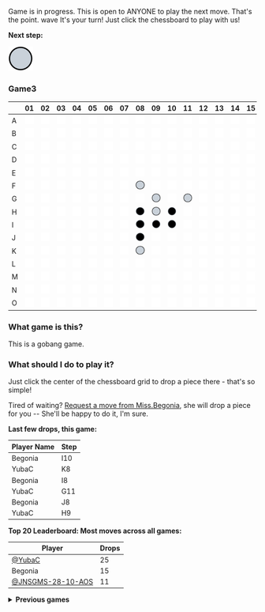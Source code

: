 Game is in progress. This is open to ANYONE to play the next move. That's the point. wave It's your turn! Just click the chessboard to play with us!

**Next step:**
<!-- Next-piece -->
![White](images/white.svg)

<!-- Number-of-games -->
### Game3

<!-- The-game-board-starts-here -->
|   | 01 | 02 | 03 | 04 | 05 | 06 | 07 | 08 | 09 | 10 | 11 | 12 | 13 | 14 | 15 |
| - | - | - | - | - | - | - | - | - | - | - | - | - | - | - | - |
| A | [![](images/empty.svg)](https://github.com/YubaC/Gobang/issues/new?title=drop,0,0&body=Just+push+%27Submit+new+issue%27+without+editing+the+title.+The+README+will+be+updated+after+approximately+30+seconds.) | [![](images/empty.svg)](https://github.com/YubaC/Gobang/issues/new?title=drop,0,1&body=Just+push+%27Submit+new+issue%27+without+editing+the+title.+The+README+will+be+updated+after+approximately+30+seconds.) | [![](images/empty.svg)](https://github.com/YubaC/Gobang/issues/new?title=drop,0,2&body=Just+push+%27Submit+new+issue%27+without+editing+the+title.+The+README+will+be+updated+after+approximately+30+seconds.) | [![](images/empty.svg)](https://github.com/YubaC/Gobang/issues/new?title=drop,0,3&body=Just+push+%27Submit+new+issue%27+without+editing+the+title.+The+README+will+be+updated+after+approximately+30+seconds.) | [![](images/empty.svg)](https://github.com/YubaC/Gobang/issues/new?title=drop,0,4&body=Just+push+%27Submit+new+issue%27+without+editing+the+title.+The+README+will+be+updated+after+approximately+30+seconds.) | [![](images/empty.svg)](https://github.com/YubaC/Gobang/issues/new?title=drop,0,5&body=Just+push+%27Submit+new+issue%27+without+editing+the+title.+The+README+will+be+updated+after+approximately+30+seconds.) | [![](images/empty.svg)](https://github.com/YubaC/Gobang/issues/new?title=drop,0,6&body=Just+push+%27Submit+new+issue%27+without+editing+the+title.+The+README+will+be+updated+after+approximately+30+seconds.) | [![](images/empty.svg)](https://github.com/YubaC/Gobang/issues/new?title=drop,0,7&body=Just+push+%27Submit+new+issue%27+without+editing+the+title.+The+README+will+be+updated+after+approximately+30+seconds.) | [![](images/empty.svg)](https://github.com/YubaC/Gobang/issues/new?title=drop,0,8&body=Just+push+%27Submit+new+issue%27+without+editing+the+title.+The+README+will+be+updated+after+approximately+30+seconds.) | [![](images/empty.svg)](https://github.com/YubaC/Gobang/issues/new?title=drop,0,9&body=Just+push+%27Submit+new+issue%27+without+editing+the+title.+The+README+will+be+updated+after+approximately+30+seconds.) | [![](images/empty.svg)](https://github.com/YubaC/Gobang/issues/new?title=drop,0,10&body=Just+push+%27Submit+new+issue%27+without+editing+the+title.+The+README+will+be+updated+after+approximately+30+seconds.) | [![](images/empty.svg)](https://github.com/YubaC/Gobang/issues/new?title=drop,0,11&body=Just+push+%27Submit+new+issue%27+without+editing+the+title.+The+README+will+be+updated+after+approximately+30+seconds.) | [![](images/empty.svg)](https://github.com/YubaC/Gobang/issues/new?title=drop,0,12&body=Just+push+%27Submit+new+issue%27+without+editing+the+title.+The+README+will+be+updated+after+approximately+30+seconds.) | [![](images/empty.svg)](https://github.com/YubaC/Gobang/issues/new?title=drop,0,13&body=Just+push+%27Submit+new+issue%27+without+editing+the+title.+The+README+will+be+updated+after+approximately+30+seconds.) | [![](images/empty.svg)](https://github.com/YubaC/Gobang/issues/new?title=drop,0,14&body=Just+push+%27Submit+new+issue%27+without+editing+the+title.+The+README+will+be+updated+after+approximately+30+seconds.) |
| B | [![](images/empty.svg)](https://github.com/YubaC/Gobang/issues/new?title=drop,1,0&body=Just+push+%27Submit+new+issue%27+without+editing+the+title.+The+README+will+be+updated+after+approximately+30+seconds.) | [![](images/empty.svg)](https://github.com/YubaC/Gobang/issues/new?title=drop,1,1&body=Just+push+%27Submit+new+issue%27+without+editing+the+title.+The+README+will+be+updated+after+approximately+30+seconds.) | [![](images/empty.svg)](https://github.com/YubaC/Gobang/issues/new?title=drop,1,2&body=Just+push+%27Submit+new+issue%27+without+editing+the+title.+The+README+will+be+updated+after+approximately+30+seconds.) | [![](images/empty.svg)](https://github.com/YubaC/Gobang/issues/new?title=drop,1,3&body=Just+push+%27Submit+new+issue%27+without+editing+the+title.+The+README+will+be+updated+after+approximately+30+seconds.) | [![](images/empty.svg)](https://github.com/YubaC/Gobang/issues/new?title=drop,1,4&body=Just+push+%27Submit+new+issue%27+without+editing+the+title.+The+README+will+be+updated+after+approximately+30+seconds.) | [![](images/empty.svg)](https://github.com/YubaC/Gobang/issues/new?title=drop,1,5&body=Just+push+%27Submit+new+issue%27+without+editing+the+title.+The+README+will+be+updated+after+approximately+30+seconds.) | [![](images/empty.svg)](https://github.com/YubaC/Gobang/issues/new?title=drop,1,6&body=Just+push+%27Submit+new+issue%27+without+editing+the+title.+The+README+will+be+updated+after+approximately+30+seconds.) | [![](images/empty.svg)](https://github.com/YubaC/Gobang/issues/new?title=drop,1,7&body=Just+push+%27Submit+new+issue%27+without+editing+the+title.+The+README+will+be+updated+after+approximately+30+seconds.) | [![](images/empty.svg)](https://github.com/YubaC/Gobang/issues/new?title=drop,1,8&body=Just+push+%27Submit+new+issue%27+without+editing+the+title.+The+README+will+be+updated+after+approximately+30+seconds.) | [![](images/empty.svg)](https://github.com/YubaC/Gobang/issues/new?title=drop,1,9&body=Just+push+%27Submit+new+issue%27+without+editing+the+title.+The+README+will+be+updated+after+approximately+30+seconds.) | [![](images/empty.svg)](https://github.com/YubaC/Gobang/issues/new?title=drop,1,10&body=Just+push+%27Submit+new+issue%27+without+editing+the+title.+The+README+will+be+updated+after+approximately+30+seconds.) | [![](images/empty.svg)](https://github.com/YubaC/Gobang/issues/new?title=drop,1,11&body=Just+push+%27Submit+new+issue%27+without+editing+the+title.+The+README+will+be+updated+after+approximately+30+seconds.) | [![](images/empty.svg)](https://github.com/YubaC/Gobang/issues/new?title=drop,1,12&body=Just+push+%27Submit+new+issue%27+without+editing+the+title.+The+README+will+be+updated+after+approximately+30+seconds.) | [![](images/empty.svg)](https://github.com/YubaC/Gobang/issues/new?title=drop,1,13&body=Just+push+%27Submit+new+issue%27+without+editing+the+title.+The+README+will+be+updated+after+approximately+30+seconds.) | [![](images/empty.svg)](https://github.com/YubaC/Gobang/issues/new?title=drop,1,14&body=Just+push+%27Submit+new+issue%27+without+editing+the+title.+The+README+will+be+updated+after+approximately+30+seconds.) |
| C | [![](images/empty.svg)](https://github.com/YubaC/Gobang/issues/new?title=drop,2,0&body=Just+push+%27Submit+new+issue%27+without+editing+the+title.+The+README+will+be+updated+after+approximately+30+seconds.) | [![](images/empty.svg)](https://github.com/YubaC/Gobang/issues/new?title=drop,2,1&body=Just+push+%27Submit+new+issue%27+without+editing+the+title.+The+README+will+be+updated+after+approximately+30+seconds.) | [![](images/empty.svg)](https://github.com/YubaC/Gobang/issues/new?title=drop,2,2&body=Just+push+%27Submit+new+issue%27+without+editing+the+title.+The+README+will+be+updated+after+approximately+30+seconds.) | [![](images/empty.svg)](https://github.com/YubaC/Gobang/issues/new?title=drop,2,3&body=Just+push+%27Submit+new+issue%27+without+editing+the+title.+The+README+will+be+updated+after+approximately+30+seconds.) | [![](images/empty.svg)](https://github.com/YubaC/Gobang/issues/new?title=drop,2,4&body=Just+push+%27Submit+new+issue%27+without+editing+the+title.+The+README+will+be+updated+after+approximately+30+seconds.) | [![](images/empty.svg)](https://github.com/YubaC/Gobang/issues/new?title=drop,2,5&body=Just+push+%27Submit+new+issue%27+without+editing+the+title.+The+README+will+be+updated+after+approximately+30+seconds.) | [![](images/empty.svg)](https://github.com/YubaC/Gobang/issues/new?title=drop,2,6&body=Just+push+%27Submit+new+issue%27+without+editing+the+title.+The+README+will+be+updated+after+approximately+30+seconds.) | [![](images/empty.svg)](https://github.com/YubaC/Gobang/issues/new?title=drop,2,7&body=Just+push+%27Submit+new+issue%27+without+editing+the+title.+The+README+will+be+updated+after+approximately+30+seconds.) | [![](images/empty.svg)](https://github.com/YubaC/Gobang/issues/new?title=drop,2,8&body=Just+push+%27Submit+new+issue%27+without+editing+the+title.+The+README+will+be+updated+after+approximately+30+seconds.) | [![](images/empty.svg)](https://github.com/YubaC/Gobang/issues/new?title=drop,2,9&body=Just+push+%27Submit+new+issue%27+without+editing+the+title.+The+README+will+be+updated+after+approximately+30+seconds.) | [![](images/empty.svg)](https://github.com/YubaC/Gobang/issues/new?title=drop,2,10&body=Just+push+%27Submit+new+issue%27+without+editing+the+title.+The+README+will+be+updated+after+approximately+30+seconds.) | [![](images/empty.svg)](https://github.com/YubaC/Gobang/issues/new?title=drop,2,11&body=Just+push+%27Submit+new+issue%27+without+editing+the+title.+The+README+will+be+updated+after+approximately+30+seconds.) | [![](images/empty.svg)](https://github.com/YubaC/Gobang/issues/new?title=drop,2,12&body=Just+push+%27Submit+new+issue%27+without+editing+the+title.+The+README+will+be+updated+after+approximately+30+seconds.) | [![](images/empty.svg)](https://github.com/YubaC/Gobang/issues/new?title=drop,2,13&body=Just+push+%27Submit+new+issue%27+without+editing+the+title.+The+README+will+be+updated+after+approximately+30+seconds.) | [![](images/empty.svg)](https://github.com/YubaC/Gobang/issues/new?title=drop,2,14&body=Just+push+%27Submit+new+issue%27+without+editing+the+title.+The+README+will+be+updated+after+approximately+30+seconds.) |
| D | [![](images/empty.svg)](https://github.com/YubaC/Gobang/issues/new?title=drop,3,0&body=Just+push+%27Submit+new+issue%27+without+editing+the+title.+The+README+will+be+updated+after+approximately+30+seconds.) | [![](images/empty.svg)](https://github.com/YubaC/Gobang/issues/new?title=drop,3,1&body=Just+push+%27Submit+new+issue%27+without+editing+the+title.+The+README+will+be+updated+after+approximately+30+seconds.) | [![](images/empty.svg)](https://github.com/YubaC/Gobang/issues/new?title=drop,3,2&body=Just+push+%27Submit+new+issue%27+without+editing+the+title.+The+README+will+be+updated+after+approximately+30+seconds.) | [![](images/empty.svg)](https://github.com/YubaC/Gobang/issues/new?title=drop,3,3&body=Just+push+%27Submit+new+issue%27+without+editing+the+title.+The+README+will+be+updated+after+approximately+30+seconds.) | [![](images/empty.svg)](https://github.com/YubaC/Gobang/issues/new?title=drop,3,4&body=Just+push+%27Submit+new+issue%27+without+editing+the+title.+The+README+will+be+updated+after+approximately+30+seconds.) | [![](images/empty.svg)](https://github.com/YubaC/Gobang/issues/new?title=drop,3,5&body=Just+push+%27Submit+new+issue%27+without+editing+the+title.+The+README+will+be+updated+after+approximately+30+seconds.) | [![](images/empty.svg)](https://github.com/YubaC/Gobang/issues/new?title=drop,3,6&body=Just+push+%27Submit+new+issue%27+without+editing+the+title.+The+README+will+be+updated+after+approximately+30+seconds.) | [![](images/empty.svg)](https://github.com/YubaC/Gobang/issues/new?title=drop,3,7&body=Just+push+%27Submit+new+issue%27+without+editing+the+title.+The+README+will+be+updated+after+approximately+30+seconds.) | [![](images/empty.svg)](https://github.com/YubaC/Gobang/issues/new?title=drop,3,8&body=Just+push+%27Submit+new+issue%27+without+editing+the+title.+The+README+will+be+updated+after+approximately+30+seconds.) | [![](images/empty.svg)](https://github.com/YubaC/Gobang/issues/new?title=drop,3,9&body=Just+push+%27Submit+new+issue%27+without+editing+the+title.+The+README+will+be+updated+after+approximately+30+seconds.) | [![](images/empty.svg)](https://github.com/YubaC/Gobang/issues/new?title=drop,3,10&body=Just+push+%27Submit+new+issue%27+without+editing+the+title.+The+README+will+be+updated+after+approximately+30+seconds.) | [![](images/empty.svg)](https://github.com/YubaC/Gobang/issues/new?title=drop,3,11&body=Just+push+%27Submit+new+issue%27+without+editing+the+title.+The+README+will+be+updated+after+approximately+30+seconds.) | [![](images/empty.svg)](https://github.com/YubaC/Gobang/issues/new?title=drop,3,12&body=Just+push+%27Submit+new+issue%27+without+editing+the+title.+The+README+will+be+updated+after+approximately+30+seconds.) | [![](images/empty.svg)](https://github.com/YubaC/Gobang/issues/new?title=drop,3,13&body=Just+push+%27Submit+new+issue%27+without+editing+the+title.+The+README+will+be+updated+after+approximately+30+seconds.) | [![](images/empty.svg)](https://github.com/YubaC/Gobang/issues/new?title=drop,3,14&body=Just+push+%27Submit+new+issue%27+without+editing+the+title.+The+README+will+be+updated+after+approximately+30+seconds.) |
| E | [![](images/empty.svg)](https://github.com/YubaC/Gobang/issues/new?title=drop,4,0&body=Just+push+%27Submit+new+issue%27+without+editing+the+title.+The+README+will+be+updated+after+approximately+30+seconds.) | [![](images/empty.svg)](https://github.com/YubaC/Gobang/issues/new?title=drop,4,1&body=Just+push+%27Submit+new+issue%27+without+editing+the+title.+The+README+will+be+updated+after+approximately+30+seconds.) | [![](images/empty.svg)](https://github.com/YubaC/Gobang/issues/new?title=drop,4,2&body=Just+push+%27Submit+new+issue%27+without+editing+the+title.+The+README+will+be+updated+after+approximately+30+seconds.) | [![](images/empty.svg)](https://github.com/YubaC/Gobang/issues/new?title=drop,4,3&body=Just+push+%27Submit+new+issue%27+without+editing+the+title.+The+README+will+be+updated+after+approximately+30+seconds.) | [![](images/empty.svg)](https://github.com/YubaC/Gobang/issues/new?title=drop,4,4&body=Just+push+%27Submit+new+issue%27+without+editing+the+title.+The+README+will+be+updated+after+approximately+30+seconds.) | [![](images/empty.svg)](https://github.com/YubaC/Gobang/issues/new?title=drop,4,5&body=Just+push+%27Submit+new+issue%27+without+editing+the+title.+The+README+will+be+updated+after+approximately+30+seconds.) | [![](images/empty.svg)](https://github.com/YubaC/Gobang/issues/new?title=drop,4,6&body=Just+push+%27Submit+new+issue%27+without+editing+the+title.+The+README+will+be+updated+after+approximately+30+seconds.) | [![](images/empty.svg)](https://github.com/YubaC/Gobang/issues/new?title=drop,4,7&body=Just+push+%27Submit+new+issue%27+without+editing+the+title.+The+README+will+be+updated+after+approximately+30+seconds.) | [![](images/empty.svg)](https://github.com/YubaC/Gobang/issues/new?title=drop,4,8&body=Just+push+%27Submit+new+issue%27+without+editing+the+title.+The+README+will+be+updated+after+approximately+30+seconds.) | [![](images/empty.svg)](https://github.com/YubaC/Gobang/issues/new?title=drop,4,9&body=Just+push+%27Submit+new+issue%27+without+editing+the+title.+The+README+will+be+updated+after+approximately+30+seconds.) | [![](images/empty.svg)](https://github.com/YubaC/Gobang/issues/new?title=drop,4,10&body=Just+push+%27Submit+new+issue%27+without+editing+the+title.+The+README+will+be+updated+after+approximately+30+seconds.) | [![](images/empty.svg)](https://github.com/YubaC/Gobang/issues/new?title=drop,4,11&body=Just+push+%27Submit+new+issue%27+without+editing+the+title.+The+README+will+be+updated+after+approximately+30+seconds.) | [![](images/empty.svg)](https://github.com/YubaC/Gobang/issues/new?title=drop,4,12&body=Just+push+%27Submit+new+issue%27+without+editing+the+title.+The+README+will+be+updated+after+approximately+30+seconds.) | [![](images/empty.svg)](https://github.com/YubaC/Gobang/issues/new?title=drop,4,13&body=Just+push+%27Submit+new+issue%27+without+editing+the+title.+The+README+will+be+updated+after+approximately+30+seconds.) | [![](images/empty.svg)](https://github.com/YubaC/Gobang/issues/new?title=drop,4,14&body=Just+push+%27Submit+new+issue%27+without+editing+the+title.+The+README+will+be+updated+after+approximately+30+seconds.) |
| F | [![](images/empty.svg)](https://github.com/YubaC/Gobang/issues/new?title=drop,5,0&body=Just+push+%27Submit+new+issue%27+without+editing+the+title.+The+README+will+be+updated+after+approximately+30+seconds.) | [![](images/empty.svg)](https://github.com/YubaC/Gobang/issues/new?title=drop,5,1&body=Just+push+%27Submit+new+issue%27+without+editing+the+title.+The+README+will+be+updated+after+approximately+30+seconds.) | [![](images/empty.svg)](https://github.com/YubaC/Gobang/issues/new?title=drop,5,2&body=Just+push+%27Submit+new+issue%27+without+editing+the+title.+The+README+will+be+updated+after+approximately+30+seconds.) | [![](images/empty.svg)](https://github.com/YubaC/Gobang/issues/new?title=drop,5,3&body=Just+push+%27Submit+new+issue%27+without+editing+the+title.+The+README+will+be+updated+after+approximately+30+seconds.) | [![](images/empty.svg)](https://github.com/YubaC/Gobang/issues/new?title=drop,5,4&body=Just+push+%27Submit+new+issue%27+without+editing+the+title.+The+README+will+be+updated+after+approximately+30+seconds.) | [![](images/empty.svg)](https://github.com/YubaC/Gobang/issues/new?title=drop,5,5&body=Just+push+%27Submit+new+issue%27+without+editing+the+title.+The+README+will+be+updated+after+approximately+30+seconds.) | [![](images/empty.svg)](https://github.com/YubaC/Gobang/issues/new?title=drop,5,6&body=Just+push+%27Submit+new+issue%27+without+editing+the+title.+The+README+will+be+updated+after+approximately+30+seconds.) | ![](images/white.svg) | [![](images/empty.svg)](https://github.com/YubaC/Gobang/issues/new?title=drop,5,8&body=Just+push+%27Submit+new+issue%27+without+editing+the+title.+The+README+will+be+updated+after+approximately+30+seconds.) | [![](images/empty.svg)](https://github.com/YubaC/Gobang/issues/new?title=drop,5,9&body=Just+push+%27Submit+new+issue%27+without+editing+the+title.+The+README+will+be+updated+after+approximately+30+seconds.) | [![](images/empty.svg)](https://github.com/YubaC/Gobang/issues/new?title=drop,5,10&body=Just+push+%27Submit+new+issue%27+without+editing+the+title.+The+README+will+be+updated+after+approximately+30+seconds.) | [![](images/empty.svg)](https://github.com/YubaC/Gobang/issues/new?title=drop,5,11&body=Just+push+%27Submit+new+issue%27+without+editing+the+title.+The+README+will+be+updated+after+approximately+30+seconds.) | [![](images/empty.svg)](https://github.com/YubaC/Gobang/issues/new?title=drop,5,12&body=Just+push+%27Submit+new+issue%27+without+editing+the+title.+The+README+will+be+updated+after+approximately+30+seconds.) | [![](images/empty.svg)](https://github.com/YubaC/Gobang/issues/new?title=drop,5,13&body=Just+push+%27Submit+new+issue%27+without+editing+the+title.+The+README+will+be+updated+after+approximately+30+seconds.) | [![](images/empty.svg)](https://github.com/YubaC/Gobang/issues/new?title=drop,5,14&body=Just+push+%27Submit+new+issue%27+without+editing+the+title.+The+README+will+be+updated+after+approximately+30+seconds.) |
| G | [![](images/empty.svg)](https://github.com/YubaC/Gobang/issues/new?title=drop,6,0&body=Just+push+%27Submit+new+issue%27+without+editing+the+title.+The+README+will+be+updated+after+approximately+30+seconds.) | [![](images/empty.svg)](https://github.com/YubaC/Gobang/issues/new?title=drop,6,1&body=Just+push+%27Submit+new+issue%27+without+editing+the+title.+The+README+will+be+updated+after+approximately+30+seconds.) | [![](images/empty.svg)](https://github.com/YubaC/Gobang/issues/new?title=drop,6,2&body=Just+push+%27Submit+new+issue%27+without+editing+the+title.+The+README+will+be+updated+after+approximately+30+seconds.) | [![](images/empty.svg)](https://github.com/YubaC/Gobang/issues/new?title=drop,6,3&body=Just+push+%27Submit+new+issue%27+without+editing+the+title.+The+README+will+be+updated+after+approximately+30+seconds.) | [![](images/empty.svg)](https://github.com/YubaC/Gobang/issues/new?title=drop,6,4&body=Just+push+%27Submit+new+issue%27+without+editing+the+title.+The+README+will+be+updated+after+approximately+30+seconds.) | [![](images/empty.svg)](https://github.com/YubaC/Gobang/issues/new?title=drop,6,5&body=Just+push+%27Submit+new+issue%27+without+editing+the+title.+The+README+will+be+updated+after+approximately+30+seconds.) | [![](images/empty.svg)](https://github.com/YubaC/Gobang/issues/new?title=drop,6,6&body=Just+push+%27Submit+new+issue%27+without+editing+the+title.+The+README+will+be+updated+after+approximately+30+seconds.) | [![](images/empty.svg)](https://github.com/YubaC/Gobang/issues/new?title=drop,6,7&body=Just+push+%27Submit+new+issue%27+without+editing+the+title.+The+README+will+be+updated+after+approximately+30+seconds.) | ![](images/white.svg) | [![](images/empty.svg)](https://github.com/YubaC/Gobang/issues/new?title=drop,6,9&body=Just+push+%27Submit+new+issue%27+without+editing+the+title.+The+README+will+be+updated+after+approximately+30+seconds.) | ![](images/white.svg) | [![](images/empty.svg)](https://github.com/YubaC/Gobang/issues/new?title=drop,6,11&body=Just+push+%27Submit+new+issue%27+without+editing+the+title.+The+README+will+be+updated+after+approximately+30+seconds.) | [![](images/empty.svg)](https://github.com/YubaC/Gobang/issues/new?title=drop,6,12&body=Just+push+%27Submit+new+issue%27+without+editing+the+title.+The+README+will+be+updated+after+approximately+30+seconds.) | [![](images/empty.svg)](https://github.com/YubaC/Gobang/issues/new?title=drop,6,13&body=Just+push+%27Submit+new+issue%27+without+editing+the+title.+The+README+will+be+updated+after+approximately+30+seconds.) | [![](images/empty.svg)](https://github.com/YubaC/Gobang/issues/new?title=drop,6,14&body=Just+push+%27Submit+new+issue%27+without+editing+the+title.+The+README+will+be+updated+after+approximately+30+seconds.) |
| H | [![](images/empty.svg)](https://github.com/YubaC/Gobang/issues/new?title=drop,7,0&body=Just+push+%27Submit+new+issue%27+without+editing+the+title.+The+README+will+be+updated+after+approximately+30+seconds.) | [![](images/empty.svg)](https://github.com/YubaC/Gobang/issues/new?title=drop,7,1&body=Just+push+%27Submit+new+issue%27+without+editing+the+title.+The+README+will+be+updated+after+approximately+30+seconds.) | [![](images/empty.svg)](https://github.com/YubaC/Gobang/issues/new?title=drop,7,2&body=Just+push+%27Submit+new+issue%27+without+editing+the+title.+The+README+will+be+updated+after+approximately+30+seconds.) | [![](images/empty.svg)](https://github.com/YubaC/Gobang/issues/new?title=drop,7,3&body=Just+push+%27Submit+new+issue%27+without+editing+the+title.+The+README+will+be+updated+after+approximately+30+seconds.) | [![](images/empty.svg)](https://github.com/YubaC/Gobang/issues/new?title=drop,7,4&body=Just+push+%27Submit+new+issue%27+without+editing+the+title.+The+README+will+be+updated+after+approximately+30+seconds.) | [![](images/empty.svg)](https://github.com/YubaC/Gobang/issues/new?title=drop,7,5&body=Just+push+%27Submit+new+issue%27+without+editing+the+title.+The+README+will+be+updated+after+approximately+30+seconds.) | [![](images/empty.svg)](https://github.com/YubaC/Gobang/issues/new?title=drop,7,6&body=Just+push+%27Submit+new+issue%27+without+editing+the+title.+The+README+will+be+updated+after+approximately+30+seconds.) | ![](images/black.svg) | ![](images/white.svg) | ![](images/black.svg) | [![](images/empty.svg)](https://github.com/YubaC/Gobang/issues/new?title=drop,7,10&body=Just+push+%27Submit+new+issue%27+without+editing+the+title.+The+README+will+be+updated+after+approximately+30+seconds.) | [![](images/empty.svg)](https://github.com/YubaC/Gobang/issues/new?title=drop,7,11&body=Just+push+%27Submit+new+issue%27+without+editing+the+title.+The+README+will+be+updated+after+approximately+30+seconds.) | [![](images/empty.svg)](https://github.com/YubaC/Gobang/issues/new?title=drop,7,12&body=Just+push+%27Submit+new+issue%27+without+editing+the+title.+The+README+will+be+updated+after+approximately+30+seconds.) | [![](images/empty.svg)](https://github.com/YubaC/Gobang/issues/new?title=drop,7,13&body=Just+push+%27Submit+new+issue%27+without+editing+the+title.+The+README+will+be+updated+after+approximately+30+seconds.) | [![](images/empty.svg)](https://github.com/YubaC/Gobang/issues/new?title=drop,7,14&body=Just+push+%27Submit+new+issue%27+without+editing+the+title.+The+README+will+be+updated+after+approximately+30+seconds.) |
| I | [![](images/empty.svg)](https://github.com/YubaC/Gobang/issues/new?title=drop,8,0&body=Just+push+%27Submit+new+issue%27+without+editing+the+title.+The+README+will+be+updated+after+approximately+30+seconds.) | [![](images/empty.svg)](https://github.com/YubaC/Gobang/issues/new?title=drop,8,1&body=Just+push+%27Submit+new+issue%27+without+editing+the+title.+The+README+will+be+updated+after+approximately+30+seconds.) | [![](images/empty.svg)](https://github.com/YubaC/Gobang/issues/new?title=drop,8,2&body=Just+push+%27Submit+new+issue%27+without+editing+the+title.+The+README+will+be+updated+after+approximately+30+seconds.) | [![](images/empty.svg)](https://github.com/YubaC/Gobang/issues/new?title=drop,8,3&body=Just+push+%27Submit+new+issue%27+without+editing+the+title.+The+README+will+be+updated+after+approximately+30+seconds.) | [![](images/empty.svg)](https://github.com/YubaC/Gobang/issues/new?title=drop,8,4&body=Just+push+%27Submit+new+issue%27+without+editing+the+title.+The+README+will+be+updated+after+approximately+30+seconds.) | [![](images/empty.svg)](https://github.com/YubaC/Gobang/issues/new?title=drop,8,5&body=Just+push+%27Submit+new+issue%27+without+editing+the+title.+The+README+will+be+updated+after+approximately+30+seconds.) | [![](images/empty.svg)](https://github.com/YubaC/Gobang/issues/new?title=drop,8,6&body=Just+push+%27Submit+new+issue%27+without+editing+the+title.+The+README+will+be+updated+after+approximately+30+seconds.) | ![](images/black.svg) | ![](images/black.svg) | ![](images/black.svg) | [![](images/empty.svg)](https://github.com/YubaC/Gobang/issues/new?title=drop,8,10&body=Just+push+%27Submit+new+issue%27+without+editing+the+title.+The+README+will+be+updated+after+approximately+30+seconds.) | [![](images/empty.svg)](https://github.com/YubaC/Gobang/issues/new?title=drop,8,11&body=Just+push+%27Submit+new+issue%27+without+editing+the+title.+The+README+will+be+updated+after+approximately+30+seconds.) | [![](images/empty.svg)](https://github.com/YubaC/Gobang/issues/new?title=drop,8,12&body=Just+push+%27Submit+new+issue%27+without+editing+the+title.+The+README+will+be+updated+after+approximately+30+seconds.) | [![](images/empty.svg)](https://github.com/YubaC/Gobang/issues/new?title=drop,8,13&body=Just+push+%27Submit+new+issue%27+without+editing+the+title.+The+README+will+be+updated+after+approximately+30+seconds.) | [![](images/empty.svg)](https://github.com/YubaC/Gobang/issues/new?title=drop,8,14&body=Just+push+%27Submit+new+issue%27+without+editing+the+title.+The+README+will+be+updated+after+approximately+30+seconds.) |
| J | [![](images/empty.svg)](https://github.com/YubaC/Gobang/issues/new?title=drop,9,0&body=Just+push+%27Submit+new+issue%27+without+editing+the+title.+The+README+will+be+updated+after+approximately+30+seconds.) | [![](images/empty.svg)](https://github.com/YubaC/Gobang/issues/new?title=drop,9,1&body=Just+push+%27Submit+new+issue%27+without+editing+the+title.+The+README+will+be+updated+after+approximately+30+seconds.) | [![](images/empty.svg)](https://github.com/YubaC/Gobang/issues/new?title=drop,9,2&body=Just+push+%27Submit+new+issue%27+without+editing+the+title.+The+README+will+be+updated+after+approximately+30+seconds.) | [![](images/empty.svg)](https://github.com/YubaC/Gobang/issues/new?title=drop,9,3&body=Just+push+%27Submit+new+issue%27+without+editing+the+title.+The+README+will+be+updated+after+approximately+30+seconds.) | [![](images/empty.svg)](https://github.com/YubaC/Gobang/issues/new?title=drop,9,4&body=Just+push+%27Submit+new+issue%27+without+editing+the+title.+The+README+will+be+updated+after+approximately+30+seconds.) | [![](images/empty.svg)](https://github.com/YubaC/Gobang/issues/new?title=drop,9,5&body=Just+push+%27Submit+new+issue%27+without+editing+the+title.+The+README+will+be+updated+after+approximately+30+seconds.) | [![](images/empty.svg)](https://github.com/YubaC/Gobang/issues/new?title=drop,9,6&body=Just+push+%27Submit+new+issue%27+without+editing+the+title.+The+README+will+be+updated+after+approximately+30+seconds.) | ![](images/black.svg) | [![](images/empty.svg)](https://github.com/YubaC/Gobang/issues/new?title=drop,9,8&body=Just+push+%27Submit+new+issue%27+without+editing+the+title.+The+README+will+be+updated+after+approximately+30+seconds.) | [![](images/empty.svg)](https://github.com/YubaC/Gobang/issues/new?title=drop,9,9&body=Just+push+%27Submit+new+issue%27+without+editing+the+title.+The+README+will+be+updated+after+approximately+30+seconds.) | [![](images/empty.svg)](https://github.com/YubaC/Gobang/issues/new?title=drop,9,10&body=Just+push+%27Submit+new+issue%27+without+editing+the+title.+The+README+will+be+updated+after+approximately+30+seconds.) | [![](images/empty.svg)](https://github.com/YubaC/Gobang/issues/new?title=drop,9,11&body=Just+push+%27Submit+new+issue%27+without+editing+the+title.+The+README+will+be+updated+after+approximately+30+seconds.) | [![](images/empty.svg)](https://github.com/YubaC/Gobang/issues/new?title=drop,9,12&body=Just+push+%27Submit+new+issue%27+without+editing+the+title.+The+README+will+be+updated+after+approximately+30+seconds.) | [![](images/empty.svg)](https://github.com/YubaC/Gobang/issues/new?title=drop,9,13&body=Just+push+%27Submit+new+issue%27+without+editing+the+title.+The+README+will+be+updated+after+approximately+30+seconds.) | [![](images/empty.svg)](https://github.com/YubaC/Gobang/issues/new?title=drop,9,14&body=Just+push+%27Submit+new+issue%27+without+editing+the+title.+The+README+will+be+updated+after+approximately+30+seconds.) |
| K | [![](images/empty.svg)](https://github.com/YubaC/Gobang/issues/new?title=drop,10,0&body=Just+push+%27Submit+new+issue%27+without+editing+the+title.+The+README+will+be+updated+after+approximately+30+seconds.) | [![](images/empty.svg)](https://github.com/YubaC/Gobang/issues/new?title=drop,10,1&body=Just+push+%27Submit+new+issue%27+without+editing+the+title.+The+README+will+be+updated+after+approximately+30+seconds.) | [![](images/empty.svg)](https://github.com/YubaC/Gobang/issues/new?title=drop,10,2&body=Just+push+%27Submit+new+issue%27+without+editing+the+title.+The+README+will+be+updated+after+approximately+30+seconds.) | [![](images/empty.svg)](https://github.com/YubaC/Gobang/issues/new?title=drop,10,3&body=Just+push+%27Submit+new+issue%27+without+editing+the+title.+The+README+will+be+updated+after+approximately+30+seconds.) | [![](images/empty.svg)](https://github.com/YubaC/Gobang/issues/new?title=drop,10,4&body=Just+push+%27Submit+new+issue%27+without+editing+the+title.+The+README+will+be+updated+after+approximately+30+seconds.) | [![](images/empty.svg)](https://github.com/YubaC/Gobang/issues/new?title=drop,10,5&body=Just+push+%27Submit+new+issue%27+without+editing+the+title.+The+README+will+be+updated+after+approximately+30+seconds.) | [![](images/empty.svg)](https://github.com/YubaC/Gobang/issues/new?title=drop,10,6&body=Just+push+%27Submit+new+issue%27+without+editing+the+title.+The+README+will+be+updated+after+approximately+30+seconds.) | ![](images/white.svg) | [![](images/empty.svg)](https://github.com/YubaC/Gobang/issues/new?title=drop,10,8&body=Just+push+%27Submit+new+issue%27+without+editing+the+title.+The+README+will+be+updated+after+approximately+30+seconds.) | [![](images/empty.svg)](https://github.com/YubaC/Gobang/issues/new?title=drop,10,9&body=Just+push+%27Submit+new+issue%27+without+editing+the+title.+The+README+will+be+updated+after+approximately+30+seconds.) | [![](images/empty.svg)](https://github.com/YubaC/Gobang/issues/new?title=drop,10,10&body=Just+push+%27Submit+new+issue%27+without+editing+the+title.+The+README+will+be+updated+after+approximately+30+seconds.) | [![](images/empty.svg)](https://github.com/YubaC/Gobang/issues/new?title=drop,10,11&body=Just+push+%27Submit+new+issue%27+without+editing+the+title.+The+README+will+be+updated+after+approximately+30+seconds.) | [![](images/empty.svg)](https://github.com/YubaC/Gobang/issues/new?title=drop,10,12&body=Just+push+%27Submit+new+issue%27+without+editing+the+title.+The+README+will+be+updated+after+approximately+30+seconds.) | [![](images/empty.svg)](https://github.com/YubaC/Gobang/issues/new?title=drop,10,13&body=Just+push+%27Submit+new+issue%27+without+editing+the+title.+The+README+will+be+updated+after+approximately+30+seconds.) | [![](images/empty.svg)](https://github.com/YubaC/Gobang/issues/new?title=drop,10,14&body=Just+push+%27Submit+new+issue%27+without+editing+the+title.+The+README+will+be+updated+after+approximately+30+seconds.) |
| L | [![](images/empty.svg)](https://github.com/YubaC/Gobang/issues/new?title=drop,11,0&body=Just+push+%27Submit+new+issue%27+without+editing+the+title.+The+README+will+be+updated+after+approximately+30+seconds.) | [![](images/empty.svg)](https://github.com/YubaC/Gobang/issues/new?title=drop,11,1&body=Just+push+%27Submit+new+issue%27+without+editing+the+title.+The+README+will+be+updated+after+approximately+30+seconds.) | [![](images/empty.svg)](https://github.com/YubaC/Gobang/issues/new?title=drop,11,2&body=Just+push+%27Submit+new+issue%27+without+editing+the+title.+The+README+will+be+updated+after+approximately+30+seconds.) | [![](images/empty.svg)](https://github.com/YubaC/Gobang/issues/new?title=drop,11,3&body=Just+push+%27Submit+new+issue%27+without+editing+the+title.+The+README+will+be+updated+after+approximately+30+seconds.) | [![](images/empty.svg)](https://github.com/YubaC/Gobang/issues/new?title=drop,11,4&body=Just+push+%27Submit+new+issue%27+without+editing+the+title.+The+README+will+be+updated+after+approximately+30+seconds.) | [![](images/empty.svg)](https://github.com/YubaC/Gobang/issues/new?title=drop,11,5&body=Just+push+%27Submit+new+issue%27+without+editing+the+title.+The+README+will+be+updated+after+approximately+30+seconds.) | [![](images/empty.svg)](https://github.com/YubaC/Gobang/issues/new?title=drop,11,6&body=Just+push+%27Submit+new+issue%27+without+editing+the+title.+The+README+will+be+updated+after+approximately+30+seconds.) | [![](images/empty.svg)](https://github.com/YubaC/Gobang/issues/new?title=drop,11,7&body=Just+push+%27Submit+new+issue%27+without+editing+the+title.+The+README+will+be+updated+after+approximately+30+seconds.) | [![](images/empty.svg)](https://github.com/YubaC/Gobang/issues/new?title=drop,11,8&body=Just+push+%27Submit+new+issue%27+without+editing+the+title.+The+README+will+be+updated+after+approximately+30+seconds.) | [![](images/empty.svg)](https://github.com/YubaC/Gobang/issues/new?title=drop,11,9&body=Just+push+%27Submit+new+issue%27+without+editing+the+title.+The+README+will+be+updated+after+approximately+30+seconds.) | [![](images/empty.svg)](https://github.com/YubaC/Gobang/issues/new?title=drop,11,10&body=Just+push+%27Submit+new+issue%27+without+editing+the+title.+The+README+will+be+updated+after+approximately+30+seconds.) | [![](images/empty.svg)](https://github.com/YubaC/Gobang/issues/new?title=drop,11,11&body=Just+push+%27Submit+new+issue%27+without+editing+the+title.+The+README+will+be+updated+after+approximately+30+seconds.) | [![](images/empty.svg)](https://github.com/YubaC/Gobang/issues/new?title=drop,11,12&body=Just+push+%27Submit+new+issue%27+without+editing+the+title.+The+README+will+be+updated+after+approximately+30+seconds.) | [![](images/empty.svg)](https://github.com/YubaC/Gobang/issues/new?title=drop,11,13&body=Just+push+%27Submit+new+issue%27+without+editing+the+title.+The+README+will+be+updated+after+approximately+30+seconds.) | [![](images/empty.svg)](https://github.com/YubaC/Gobang/issues/new?title=drop,11,14&body=Just+push+%27Submit+new+issue%27+without+editing+the+title.+The+README+will+be+updated+after+approximately+30+seconds.) |
| M | [![](images/empty.svg)](https://github.com/YubaC/Gobang/issues/new?title=drop,12,0&body=Just+push+%27Submit+new+issue%27+without+editing+the+title.+The+README+will+be+updated+after+approximately+30+seconds.) | [![](images/empty.svg)](https://github.com/YubaC/Gobang/issues/new?title=drop,12,1&body=Just+push+%27Submit+new+issue%27+without+editing+the+title.+The+README+will+be+updated+after+approximately+30+seconds.) | [![](images/empty.svg)](https://github.com/YubaC/Gobang/issues/new?title=drop,12,2&body=Just+push+%27Submit+new+issue%27+without+editing+the+title.+The+README+will+be+updated+after+approximately+30+seconds.) | [![](images/empty.svg)](https://github.com/YubaC/Gobang/issues/new?title=drop,12,3&body=Just+push+%27Submit+new+issue%27+without+editing+the+title.+The+README+will+be+updated+after+approximately+30+seconds.) | [![](images/empty.svg)](https://github.com/YubaC/Gobang/issues/new?title=drop,12,4&body=Just+push+%27Submit+new+issue%27+without+editing+the+title.+The+README+will+be+updated+after+approximately+30+seconds.) | [![](images/empty.svg)](https://github.com/YubaC/Gobang/issues/new?title=drop,12,5&body=Just+push+%27Submit+new+issue%27+without+editing+the+title.+The+README+will+be+updated+after+approximately+30+seconds.) | [![](images/empty.svg)](https://github.com/YubaC/Gobang/issues/new?title=drop,12,6&body=Just+push+%27Submit+new+issue%27+without+editing+the+title.+The+README+will+be+updated+after+approximately+30+seconds.) | [![](images/empty.svg)](https://github.com/YubaC/Gobang/issues/new?title=drop,12,7&body=Just+push+%27Submit+new+issue%27+without+editing+the+title.+The+README+will+be+updated+after+approximately+30+seconds.) | [![](images/empty.svg)](https://github.com/YubaC/Gobang/issues/new?title=drop,12,8&body=Just+push+%27Submit+new+issue%27+without+editing+the+title.+The+README+will+be+updated+after+approximately+30+seconds.) | [![](images/empty.svg)](https://github.com/YubaC/Gobang/issues/new?title=drop,12,9&body=Just+push+%27Submit+new+issue%27+without+editing+the+title.+The+README+will+be+updated+after+approximately+30+seconds.) | [![](images/empty.svg)](https://github.com/YubaC/Gobang/issues/new?title=drop,12,10&body=Just+push+%27Submit+new+issue%27+without+editing+the+title.+The+README+will+be+updated+after+approximately+30+seconds.) | [![](images/empty.svg)](https://github.com/YubaC/Gobang/issues/new?title=drop,12,11&body=Just+push+%27Submit+new+issue%27+without+editing+the+title.+The+README+will+be+updated+after+approximately+30+seconds.) | [![](images/empty.svg)](https://github.com/YubaC/Gobang/issues/new?title=drop,12,12&body=Just+push+%27Submit+new+issue%27+without+editing+the+title.+The+README+will+be+updated+after+approximately+30+seconds.) | [![](images/empty.svg)](https://github.com/YubaC/Gobang/issues/new?title=drop,12,13&body=Just+push+%27Submit+new+issue%27+without+editing+the+title.+The+README+will+be+updated+after+approximately+30+seconds.) | [![](images/empty.svg)](https://github.com/YubaC/Gobang/issues/new?title=drop,12,14&body=Just+push+%27Submit+new+issue%27+without+editing+the+title.+The+README+will+be+updated+after+approximately+30+seconds.) |
| N | [![](images/empty.svg)](https://github.com/YubaC/Gobang/issues/new?title=drop,13,0&body=Just+push+%27Submit+new+issue%27+without+editing+the+title.+The+README+will+be+updated+after+approximately+30+seconds.) | [![](images/empty.svg)](https://github.com/YubaC/Gobang/issues/new?title=drop,13,1&body=Just+push+%27Submit+new+issue%27+without+editing+the+title.+The+README+will+be+updated+after+approximately+30+seconds.) | [![](images/empty.svg)](https://github.com/YubaC/Gobang/issues/new?title=drop,13,2&body=Just+push+%27Submit+new+issue%27+without+editing+the+title.+The+README+will+be+updated+after+approximately+30+seconds.) | [![](images/empty.svg)](https://github.com/YubaC/Gobang/issues/new?title=drop,13,3&body=Just+push+%27Submit+new+issue%27+without+editing+the+title.+The+README+will+be+updated+after+approximately+30+seconds.) | [![](images/empty.svg)](https://github.com/YubaC/Gobang/issues/new?title=drop,13,4&body=Just+push+%27Submit+new+issue%27+without+editing+the+title.+The+README+will+be+updated+after+approximately+30+seconds.) | [![](images/empty.svg)](https://github.com/YubaC/Gobang/issues/new?title=drop,13,5&body=Just+push+%27Submit+new+issue%27+without+editing+the+title.+The+README+will+be+updated+after+approximately+30+seconds.) | [![](images/empty.svg)](https://github.com/YubaC/Gobang/issues/new?title=drop,13,6&body=Just+push+%27Submit+new+issue%27+without+editing+the+title.+The+README+will+be+updated+after+approximately+30+seconds.) | [![](images/empty.svg)](https://github.com/YubaC/Gobang/issues/new?title=drop,13,7&body=Just+push+%27Submit+new+issue%27+without+editing+the+title.+The+README+will+be+updated+after+approximately+30+seconds.) | [![](images/empty.svg)](https://github.com/YubaC/Gobang/issues/new?title=drop,13,8&body=Just+push+%27Submit+new+issue%27+without+editing+the+title.+The+README+will+be+updated+after+approximately+30+seconds.) | [![](images/empty.svg)](https://github.com/YubaC/Gobang/issues/new?title=drop,13,9&body=Just+push+%27Submit+new+issue%27+without+editing+the+title.+The+README+will+be+updated+after+approximately+30+seconds.) | [![](images/empty.svg)](https://github.com/YubaC/Gobang/issues/new?title=drop,13,10&body=Just+push+%27Submit+new+issue%27+without+editing+the+title.+The+README+will+be+updated+after+approximately+30+seconds.) | [![](images/empty.svg)](https://github.com/YubaC/Gobang/issues/new?title=drop,13,11&body=Just+push+%27Submit+new+issue%27+without+editing+the+title.+The+README+will+be+updated+after+approximately+30+seconds.) | [![](images/empty.svg)](https://github.com/YubaC/Gobang/issues/new?title=drop,13,12&body=Just+push+%27Submit+new+issue%27+without+editing+the+title.+The+README+will+be+updated+after+approximately+30+seconds.) | [![](images/empty.svg)](https://github.com/YubaC/Gobang/issues/new?title=drop,13,13&body=Just+push+%27Submit+new+issue%27+without+editing+the+title.+The+README+will+be+updated+after+approximately+30+seconds.) | [![](images/empty.svg)](https://github.com/YubaC/Gobang/issues/new?title=drop,13,14&body=Just+push+%27Submit+new+issue%27+without+editing+the+title.+The+README+will+be+updated+after+approximately+30+seconds.) |
| O | [![](images/empty.svg)](https://github.com/YubaC/Gobang/issues/new?title=drop,14,0&body=Just+push+%27Submit+new+issue%27+without+editing+the+title.+The+README+will+be+updated+after+approximately+30+seconds.) | [![](images/empty.svg)](https://github.com/YubaC/Gobang/issues/new?title=drop,14,1&body=Just+push+%27Submit+new+issue%27+without+editing+the+title.+The+README+will+be+updated+after+approximately+30+seconds.) | [![](images/empty.svg)](https://github.com/YubaC/Gobang/issues/new?title=drop,14,2&body=Just+push+%27Submit+new+issue%27+without+editing+the+title.+The+README+will+be+updated+after+approximately+30+seconds.) | [![](images/empty.svg)](https://github.com/YubaC/Gobang/issues/new?title=drop,14,3&body=Just+push+%27Submit+new+issue%27+without+editing+the+title.+The+README+will+be+updated+after+approximately+30+seconds.) | [![](images/empty.svg)](https://github.com/YubaC/Gobang/issues/new?title=drop,14,4&body=Just+push+%27Submit+new+issue%27+without+editing+the+title.+The+README+will+be+updated+after+approximately+30+seconds.) | [![](images/empty.svg)](https://github.com/YubaC/Gobang/issues/new?title=drop,14,5&body=Just+push+%27Submit+new+issue%27+without+editing+the+title.+The+README+will+be+updated+after+approximately+30+seconds.) | [![](images/empty.svg)](https://github.com/YubaC/Gobang/issues/new?title=drop,14,6&body=Just+push+%27Submit+new+issue%27+without+editing+the+title.+The+README+will+be+updated+after+approximately+30+seconds.) | [![](images/empty.svg)](https://github.com/YubaC/Gobang/issues/new?title=drop,14,7&body=Just+push+%27Submit+new+issue%27+without+editing+the+title.+The+README+will+be+updated+after+approximately+30+seconds.) | [![](images/empty.svg)](https://github.com/YubaC/Gobang/issues/new?title=drop,14,8&body=Just+push+%27Submit+new+issue%27+without+editing+the+title.+The+README+will+be+updated+after+approximately+30+seconds.) | [![](images/empty.svg)](https://github.com/YubaC/Gobang/issues/new?title=drop,14,9&body=Just+push+%27Submit+new+issue%27+without+editing+the+title.+The+README+will+be+updated+after+approximately+30+seconds.) | [![](images/empty.svg)](https://github.com/YubaC/Gobang/issues/new?title=drop,14,10&body=Just+push+%27Submit+new+issue%27+without+editing+the+title.+The+README+will+be+updated+after+approximately+30+seconds.) | [![](images/empty.svg)](https://github.com/YubaC/Gobang/issues/new?title=drop,14,11&body=Just+push+%27Submit+new+issue%27+without+editing+the+title.+The+README+will+be+updated+after+approximately+30+seconds.) | [![](images/empty.svg)](https://github.com/YubaC/Gobang/issues/new?title=drop,14,12&body=Just+push+%27Submit+new+issue%27+without+editing+the+title.+The+README+will+be+updated+after+approximately+30+seconds.) | [![](images/empty.svg)](https://github.com/YubaC/Gobang/issues/new?title=drop,14,13&body=Just+push+%27Submit+new+issue%27+without+editing+the+title.+The+README+will+be+updated+after+approximately+30+seconds.) | [![](images/empty.svg)](https://github.com/YubaC/Gobang/issues/new?title=drop,14,14&body=Just+push+%27Submit+new+issue%27+without+editing+the+title.+The+README+will+be+updated+after+approximately+30+seconds.) |
<!-- The-game-board-ends-here -->

### What game is this? 

This is a gobang game. 

### What should I do to play it?

Just click the center of the chessboard grid to drop a piece there - that's so simple!

Tired of waiting? [Request a move from Miss.Begonia](https://github.com/YubaC/Gobang/issues/new?title=drop,Begonia&body=Just+push+%27Submit+new+issue%27+without+editing+the+title.+Miss.Begonia+will+drop+a+piece+for+you+in+a+few+minutes.), she will drop a piece for you -- She'll be happy to do it, I'm sure.

**Last few drops, this game:**
<!-- Last-few-moves-starts-here -->
| Player Name | Step |
| - | - |
| Begonia | I10 |
| YubaC | K8 |
| Begonia | I8 |
| YubaC | G11 |
| Begonia | J8 |
| YubaC | H9 |

<!-- Last-few-moves-ends-here -->

**Top 20 Leaderboard: Most moves across all games:**

<!-- Ranking-list-starts-here -->
| Player | Drops |
| - | - |
| [@YubaC](https://github.com/YubaC) | 25 |
| Begonia | 15 |
| [@JNSGMS-28-10-AOS](https://github.com/JNSGMS-28-10-AOS) | 11 |

<!-- Ranking-list-ends-here -->

<details>
<summary><b>Previous games</b></summary>
<!-- The-history-board-starts-here -->

### Game2

Start: 2023-01-21 04:07:18
End: 2023-01-21 12:26:11
Win: ![White](images/white.svg) wins

Players & Moved Steps: 
| Player Name | Step Count |
| - | - |
| [@YubaC](https://github.com/YubaC) | 9 |
| Begonia | 9 |

History: 

<details>
<summary><b>Step History</b></summary>

| Player Name | Step |
| - | - |
| YubaC | H8 |
| Begonia | D9 |
| YubaC | H9 |
| Begonia | H10 |
| YubaC | G8 |
| Begonia | F8 |
| YubaC | F7 |
| Begonia | I10 |
| YubaC | I8 |
| Begonia | J8 |
| YubaC | E6 |
| Begonia | D5 |
| YubaC | G7 |
| Begonia | G9 |
| YubaC | I9 |
| Begonia | E7 |
| YubaC | J10 |
| Begonia | D6 |
</details>



<details>
<summary><b>Gobang board</b></summary>

|   | 01 | 02 | 03 | 04 | 05 | 06 | 07 | 08 | 09 | 10 | 11 | 12 | 13 | 14 | 15 |
| - | - | - | - | - | - | - | - | - | - | - | - | - | - | - | - |
| A | ![](images/empty.svg) | ![](images/empty.svg) | ![](images/empty.svg) | ![](images/empty.svg) | ![](images/empty.svg) | ![](images/empty.svg) | ![](images/empty.svg) | ![](images/empty.svg) | ![](images/empty.svg) | ![](images/empty.svg) | ![](images/empty.svg) | ![](images/empty.svg) | ![](images/empty.svg) | ![](images/empty.svg) | ![](images/empty.svg) |
| B | ![](images/empty.svg) | ![](images/empty.svg) | ![](images/empty.svg) | ![](images/empty.svg) | ![](images/empty.svg) | ![](images/empty.svg) | ![](images/empty.svg) | ![](images/empty.svg) | ![](images/empty.svg) | ![](images/empty.svg) | ![](images/empty.svg) | ![](images/empty.svg) | ![](images/empty.svg) | ![](images/empty.svg) | ![](images/empty.svg) |
| C | ![](images/empty.svg) | ![](images/empty.svg) | ![](images/empty.svg) | ![](images/empty.svg) | ![](images/empty.svg) | ![](images/empty.svg) | ![](images/empty.svg) | ![](images/empty.svg) | ![](images/empty.svg) | ![](images/empty.svg) | ![](images/empty.svg) | ![](images/empty.svg) | ![](images/empty.svg) | ![](images/empty.svg) | ![](images/empty.svg) |
| D | ![](images/empty.svg) | ![](images/empty.svg) | ![](images/empty.svg) | ![](images/empty.svg) | ![](images/white.svg) | ![](images/win.svg) | ![](images/empty.svg) | ![](images/empty.svg) | ![](images/white.svg) | ![](images/empty.svg) | ![](images/empty.svg) | ![](images/empty.svg) | ![](images/empty.svg) | ![](images/empty.svg) | ![](images/empty.svg) |
| E | ![](images/empty.svg) | ![](images/empty.svg) | ![](images/empty.svg) | ![](images/empty.svg) | ![](images/empty.svg) | ![](images/black.svg) | ![](images/win.svg) | ![](images/empty.svg) | ![](images/empty.svg) | ![](images/empty.svg) | ![](images/empty.svg) | ![](images/empty.svg) | ![](images/empty.svg) | ![](images/empty.svg) | ![](images/empty.svg) |
| F | ![](images/empty.svg) | ![](images/empty.svg) | ![](images/empty.svg) | ![](images/empty.svg) | ![](images/empty.svg) | ![](images/empty.svg) | ![](images/black.svg) | ![](images/win.svg) | ![](images/empty.svg) | ![](images/empty.svg) | ![](images/empty.svg) | ![](images/empty.svg) | ![](images/empty.svg) | ![](images/empty.svg) | ![](images/empty.svg) |
| G | ![](images/empty.svg) | ![](images/empty.svg) | ![](images/empty.svg) | ![](images/empty.svg) | ![](images/empty.svg) | ![](images/empty.svg) | ![](images/black.svg) | ![](images/black.svg) | ![](images/win.svg) | ![](images/empty.svg) | ![](images/empty.svg) | ![](images/empty.svg) | ![](images/empty.svg) | ![](images/empty.svg) | ![](images/empty.svg) |
| H | ![](images/empty.svg) | ![](images/empty.svg) | ![](images/empty.svg) | ![](images/empty.svg) | ![](images/empty.svg) | ![](images/empty.svg) | ![](images/empty.svg) | ![](images/black.svg) | ![](images/black.svg) | ![](images/win.svg) | ![](images/empty.svg) | ![](images/empty.svg) | ![](images/empty.svg) | ![](images/empty.svg) | ![](images/empty.svg) |
| I | ![](images/empty.svg) | ![](images/empty.svg) | ![](images/empty.svg) | ![](images/empty.svg) | ![](images/empty.svg) | ![](images/empty.svg) | ![](images/empty.svg) | ![](images/black.svg) | ![](images/black.svg) | ![](images/white.svg) | ![](images/empty.svg) | ![](images/empty.svg) | ![](images/empty.svg) | ![](images/empty.svg) | ![](images/empty.svg) |
| J | ![](images/empty.svg) | ![](images/empty.svg) | ![](images/empty.svg) | ![](images/empty.svg) | ![](images/empty.svg) | ![](images/empty.svg) | ![](images/empty.svg) | ![](images/white.svg) | ![](images/empty.svg) | ![](images/black.svg) | ![](images/empty.svg) | ![](images/empty.svg) | ![](images/empty.svg) | ![](images/empty.svg) | ![](images/empty.svg) |
| K | ![](images/empty.svg) | ![](images/empty.svg) | ![](images/empty.svg) | ![](images/empty.svg) | ![](images/empty.svg) | ![](images/empty.svg) | ![](images/empty.svg) | ![](images/empty.svg) | ![](images/empty.svg) | ![](images/empty.svg) | ![](images/empty.svg) | ![](images/empty.svg) | ![](images/empty.svg) | ![](images/empty.svg) | ![](images/empty.svg) |
| L | ![](images/empty.svg) | ![](images/empty.svg) | ![](images/empty.svg) | ![](images/empty.svg) | ![](images/empty.svg) | ![](images/empty.svg) | ![](images/empty.svg) | ![](images/empty.svg) | ![](images/empty.svg) | ![](images/empty.svg) | ![](images/empty.svg) | ![](images/empty.svg) | ![](images/empty.svg) | ![](images/empty.svg) | ![](images/empty.svg) |
| M | ![](images/empty.svg) | ![](images/empty.svg) | ![](images/empty.svg) | ![](images/empty.svg) | ![](images/empty.svg) | ![](images/empty.svg) | ![](images/empty.svg) | ![](images/empty.svg) | ![](images/empty.svg) | ![](images/empty.svg) | ![](images/empty.svg) | ![](images/empty.svg) | ![](images/empty.svg) | ![](images/empty.svg) | ![](images/empty.svg) |
| N | ![](images/empty.svg) | ![](images/empty.svg) | ![](images/empty.svg) | ![](images/empty.svg) | ![](images/empty.svg) | ![](images/empty.svg) | ![](images/empty.svg) | ![](images/empty.svg) | ![](images/empty.svg) | ![](images/empty.svg) | ![](images/empty.svg) | ![](images/empty.svg) | ![](images/empty.svg) | ![](images/empty.svg) | ![](images/empty.svg) |
| O | ![](images/empty.svg) | ![](images/empty.svg) | ![](images/empty.svg) | ![](images/empty.svg) | ![](images/empty.svg) | ![](images/empty.svg) | ![](images/empty.svg) | ![](images/empty.svg) | ![](images/empty.svg) | ![](images/empty.svg) | ![](images/empty.svg) | ![](images/empty.svg) | ![](images/empty.svg) | ![](images/empty.svg) | ![](images/empty.svg) |
</details>


### Game1

Start: 2023-01-20 15:47:49
End: 2023-01-21 04:07:18
Win: ![White](images/white.svg) wins

Players & Moved Steps: 
| Player Name | Step Count |
| - | - |
| [@YubaC](https://github.com/YubaC) | 11 |
| [@JNSGMS-28-10-AOS](https://github.com/JNSGMS-28-10-AOS) | 11 |

History: 

<details>
<summary><b>Step History</b></summary>

| Player Name | Step |
| - | - |
| YubaC | G6 |
| JNSGMS-28-10-AOS | C4 |
| YubaC | F5 |
| JNSGMS-28-10-AOS | K10 |
| YubaC | H7 |
| JNSGMS-28-10-AOS | I8 |
| YubaC | J9 |
| JNSGMS-28-10-AOS | F4 |
| YubaC | E4 |
| JNSGMS-28-10-AOS | D3 |
| YubaC | E3 |
| JNSGMS-28-10-AOS | E5 |
| YubaC | E6 |
| JNSGMS-28-10-AOS | E2 |
| YubaC | B5 |
| YubaC | D6 |
| JNSGMS-28-10-AOS | F1 |
| JNSGMS-28-10-AOS | D4 |
| YubaC | C7 |
| JNSGMS-28-10-AOS | D5 |
| YubaC | D7 |
| JNSGMS-28-10-AOS | D2 |
</details>



<details>
<summary><b>Gobang board</b></summary>

|   | 01 | 02 | 03 | 04 | 05 | 06 | 07 | 08 | 09 | 10 | 11 | 12 | 13 | 14 | 15 |
| - | - | - | - | - | - | - | - | - | - | - | - | - | - | - | - |
| A | ![](images/empty.svg) | ![](images/empty.svg) | ![](images/empty.svg) | ![](images/empty.svg) | ![](images/empty.svg) | ![](images/black.svg) | ![](images/empty.svg) | ![](images/empty.svg) | ![](images/empty.svg) | ![](images/empty.svg) | ![](images/empty.svg) | ![](images/empty.svg) | ![](images/empty.svg) | ![](images/empty.svg) | ![](images/empty.svg) |
| B | ![](images/empty.svg) | ![](images/empty.svg) | ![](images/empty.svg) | ![](images/win.svg) | ![](images/white.svg) | ![](images/empty.svg) | ![](images/empty.svg) | ![](images/empty.svg) | ![](images/empty.svg) | ![](images/empty.svg) | ![](images/empty.svg) | ![](images/empty.svg) | ![](images/empty.svg) | ![](images/empty.svg) | ![](images/empty.svg) |
| C | ![](images/empty.svg) | ![](images/empty.svg) | ![](images/empty.svg) | ![](images/win.svg) | ![](images/black.svg) | ![](images/empty.svg) | ![](images/empty.svg) | ![](images/empty.svg) | ![](images/empty.svg) | ![](images/empty.svg) | ![](images/empty.svg) | ![](images/empty.svg) | ![](images/empty.svg) | ![](images/empty.svg) | ![](images/empty.svg) |
| D | ![](images/empty.svg) | ![](images/empty.svg) | ![](images/white.svg) | ![](images/win.svg) | ![](images/black.svg) | ![](images/white.svg) | ![](images/empty.svg) | ![](images/empty.svg) | ![](images/empty.svg) | ![](images/empty.svg) | ![](images/empty.svg) | ![](images/empty.svg) | ![](images/empty.svg) | ![](images/empty.svg) | ![](images/empty.svg) |
| E | ![](images/empty.svg) | ![](images/black.svg) | ![](images/empty.svg) | ![](images/win.svg) | ![](images/white.svg) | ![](images/black.svg) | ![](images/empty.svg) | ![](images/empty.svg) | ![](images/empty.svg) | ![](images/empty.svg) | ![](images/empty.svg) | ![](images/empty.svg) | ![](images/empty.svg) | ![](images/empty.svg) | ![](images/empty.svg) |
| F | ![](images/empty.svg) | ![](images/empty.svg) | ![](images/empty.svg) | ![](images/win.svg) | ![](images/black.svg) | ![](images/empty.svg) | ![](images/black.svg) | ![](images/empty.svg) | ![](images/empty.svg) | ![](images/empty.svg) | ![](images/empty.svg) | ![](images/empty.svg) | ![](images/empty.svg) | ![](images/empty.svg) | ![](images/empty.svg) |
| G | ![](images/empty.svg) | ![](images/empty.svg) | ![](images/black.svg) | ![](images/black.svg) | ![](images/empty.svg) | ![](images/empty.svg) | ![](images/empty.svg) | ![](images/black.svg) | ![](images/empty.svg) | ![](images/empty.svg) | ![](images/empty.svg) | ![](images/empty.svg) | ![](images/empty.svg) | ![](images/empty.svg) | ![](images/empty.svg) |
| H | ![](images/empty.svg) | ![](images/empty.svg) | ![](images/empty.svg) | ![](images/empty.svg) | ![](images/empty.svg) | ![](images/empty.svg) | ![](images/empty.svg) | ![](images/empty.svg) | ![](images/white.svg) | ![](images/empty.svg) | ![](images/empty.svg) | ![](images/empty.svg) | ![](images/empty.svg) | ![](images/empty.svg) | ![](images/empty.svg) |
| I | ![](images/empty.svg) | ![](images/empty.svg) | ![](images/empty.svg) | ![](images/empty.svg) | ![](images/empty.svg) | ![](images/empty.svg) | ![](images/empty.svg) | ![](images/empty.svg) | ![](images/empty.svg) | ![](images/black.svg) | ![](images/empty.svg) | ![](images/empty.svg) | ![](images/empty.svg) | ![](images/empty.svg) | ![](images/empty.svg) |
| J | ![](images/empty.svg) | ![](images/empty.svg) | ![](images/empty.svg) | ![](images/empty.svg) | ![](images/empty.svg) | ![](images/empty.svg) | ![](images/empty.svg) | ![](images/empty.svg) | ![](images/empty.svg) | ![](images/empty.svg) | ![](images/white.svg) | ![](images/empty.svg) | ![](images/empty.svg) | ![](images/empty.svg) | ![](images/empty.svg) |
| K | ![](images/empty.svg) | ![](images/empty.svg) | ![](images/empty.svg) | ![](images/empty.svg) | ![](images/empty.svg) | ![](images/empty.svg) | ![](images/empty.svg) | ![](images/empty.svg) | ![](images/empty.svg) | ![](images/empty.svg) | ![](images/empty.svg) | ![](images/empty.svg) | ![](images/empty.svg) | ![](images/empty.svg) | ![](images/empty.svg) |
| L | ![](images/empty.svg) | ![](images/empty.svg) | ![](images/empty.svg) | ![](images/empty.svg) | ![](images/empty.svg) | ![](images/empty.svg) | ![](images/empty.svg) | ![](images/empty.svg) | ![](images/empty.svg) | ![](images/empty.svg) | ![](images/empty.svg) | ![](images/empty.svg) | ![](images/empty.svg) | ![](images/empty.svg) | ![](images/empty.svg) |
| M | ![](images/empty.svg) | ![](images/empty.svg) | ![](images/empty.svg) | ![](images/empty.svg) | ![](images/empty.svg) | ![](images/empty.svg) | ![](images/empty.svg) | ![](images/empty.svg) | ![](images/empty.svg) | ![](images/empty.svg) | ![](images/empty.svg) | ![](images/empty.svg) | ![](images/empty.svg) | ![](images/empty.svg) | ![](images/empty.svg) |
| N | ![](images/empty.svg) | ![](images/empty.svg) | ![](images/empty.svg) | ![](images/empty.svg) | ![](images/empty.svg) | ![](images/empty.svg) | ![](images/empty.svg) | ![](images/empty.svg) | ![](images/empty.svg) | ![](images/empty.svg) | ![](images/empty.svg) | ![](images/empty.svg) | ![](images/empty.svg) | ![](images/empty.svg) | ![](images/empty.svg) |
| O | ![](images/empty.svg) | ![](images/empty.svg) | ![](images/empty.svg) | ![](images/empty.svg) | ![](images/empty.svg) | ![](images/empty.svg) | ![](images/empty.svg) | ![](images/empty.svg) | ![](images/empty.svg) | ![](images/empty.svg) | ![](images/empty.svg) | ![](images/empty.svg) | ![](images/empty.svg) | ![](images/empty.svg) | ![](images/empty.svg) |
</details>


### Game0

Start: 2023-01-20 13:16:49
End: 2023-01-20 15:47:49

Win: ![White](images/white.svg) wins

Players & Moved Steps: 
| Player Name | Step Count |
| - | - |
| [@YubaC](https://github.com/YubaC) | 11 |
| [@JNSGMS-28-10-AOS](https://github.com/JNSGMS-28-10-AOS) | 1 |

History: 

<details>
<summary><b>Step History</b></summary>

| Player Name | Step |
| - | - |
| YubaC | D2 |
| YubaC | E3 |
| YubaC | D3 |
| YubaC | D4 |
| JNSGMS-28-10-AOS | C4 |
| YubaC | C5 |
| YubaC | B6 |
| YubaC | B5 |
| YubaC | E2 |
| YubaC | F2 |
| YubaC | F1 |
| YubaC | G1 |
</details>



<details>
<summary><b>Gobang board</b></summary>

|   | 01 | 02 | 03 | 04 | 05 | 06 | 07 | 08 | 09 | 10 | 11 | 12 | 13 | 14 | 15 |
| - | - | - | - | - | - | - | - | - | - | - | - | - | - | - | - |
| A | ![](images/empty.svg) | ![](images/empty.svg) | ![](images/empty.svg) | ![](images/empty.svg) | ![](images/empty.svg) | ![](images/black.svg) | ![](images/win.svg) | ![](images/empty.svg) | ![](images/empty.svg) | ![](images/empty.svg) | ![](images/empty.svg) | ![](images/empty.svg) | ![](images/empty.svg) | ![](images/empty.svg) | ![](images/empty.svg) |
| B | ![](images/empty.svg) | ![](images/empty.svg) | ![](images/empty.svg) | ![](images/black.svg) | ![](images/black.svg) | ![](images/win.svg) | ![](images/empty.svg) | ![](images/empty.svg) | ![](images/empty.svg) | ![](images/empty.svg) | ![](images/empty.svg) | ![](images/empty.svg) | ![](images/empty.svg) | ![](images/empty.svg) | ![](images/empty.svg) |
| C | ![](images/empty.svg) | ![](images/empty.svg) | ![](images/empty.svg) | ![](images/black.svg) | ![](images/win.svg) | ![](images/empty.svg) | ![](images/empty.svg) | ![](images/empty.svg) | ![](images/empty.svg) | ![](images/empty.svg) | ![](images/empty.svg) | ![](images/empty.svg) | ![](images/empty.svg) | ![](images/empty.svg) | ![](images/empty.svg) |
| D | ![](images/empty.svg) | ![](images/empty.svg) | ![](images/black.svg) | ![](images/win.svg) | ![](images/empty.svg) | ![](images/empty.svg) | ![](images/empty.svg) | ![](images/empty.svg) | ![](images/empty.svg) | ![](images/empty.svg) | ![](images/empty.svg) | ![](images/empty.svg) | ![](images/empty.svg) | ![](images/empty.svg) | ![](images/empty.svg) |
| E | ![](images/empty.svg) | ![](images/white.svg) | ![](images/win.svg) | ![](images/empty.svg) | ![](images/empty.svg) | ![](images/empty.svg) | ![](images/empty.svg) | ![](images/empty.svg) | ![](images/empty.svg) | ![](images/empty.svg) | ![](images/empty.svg) | ![](images/empty.svg) | ![](images/empty.svg) | ![](images/empty.svg) | ![](images/empty.svg) |
| F | ![](images/empty.svg) | ![](images/black.svg) | ![](images/empty.svg) | ![](images/empty.svg) | ![](images/empty.svg) | ![](images/empty.svg) | ![](images/empty.svg) | ![](images/empty.svg) | ![](images/empty.svg) | ![](images/empty.svg) | ![](images/empty.svg) | ![](images/empty.svg) | ![](images/empty.svg) | ![](images/empty.svg) | ![](images/empty.svg) |
| G | ![](images/empty.svg) | ![](images/empty.svg) | ![](images/empty.svg) | ![](images/empty.svg) | ![](images/empty.svg) | ![](images/empty.svg) | ![](images/empty.svg) | ![](images/empty.svg) | ![](images/empty.svg) | ![](images/empty.svg) | ![](images/empty.svg) | ![](images/empty.svg) | ![](images/empty.svg) | ![](images/empty.svg) | ![](images/empty.svg) |
| H | ![](images/empty.svg) | ![](images/empty.svg) | ![](images/empty.svg) | ![](images/empty.svg) | ![](images/empty.svg) | ![](images/empty.svg) | ![](images/empty.svg) | ![](images/empty.svg) | ![](images/empty.svg) | ![](images/empty.svg) | ![](images/empty.svg) | ![](images/empty.svg) | ![](images/empty.svg) | ![](images/empty.svg) | ![](images/empty.svg) |
| I | ![](images/empty.svg) | ![](images/empty.svg) | ![](images/empty.svg) | ![](images/empty.svg) | ![](images/empty.svg) | ![](images/empty.svg) | ![](images/empty.svg) | ![](images/empty.svg) | ![](images/empty.svg) | ![](images/empty.svg) | ![](images/empty.svg) | ![](images/empty.svg) | ![](images/empty.svg) | ![](images/empty.svg) | ![](images/empty.svg) |
| J | ![](images/empty.svg) | ![](images/empty.svg) | ![](images/empty.svg) | ![](images/empty.svg) | ![](images/empty.svg) | ![](images/empty.svg) | ![](images/empty.svg) | ![](images/empty.svg) | ![](images/empty.svg) | ![](images/empty.svg) | ![](images/empty.svg) | ![](images/empty.svg) | ![](images/empty.svg) | ![](images/empty.svg) | ![](images/empty.svg) |
| K | ![](images/empty.svg) | ![](images/empty.svg) | ![](images/empty.svg) | ![](images/empty.svg) | ![](images/empty.svg) | ![](images/empty.svg) | ![](images/empty.svg) | ![](images/empty.svg) | ![](images/empty.svg) | ![](images/empty.svg) | ![](images/empty.svg) | ![](images/empty.svg) | ![](images/empty.svg) | ![](images/empty.svg) | ![](images/empty.svg) |
| L | ![](images/empty.svg) | ![](images/empty.svg) | ![](images/empty.svg) | ![](images/empty.svg) | ![](images/empty.svg) | ![](images/empty.svg) | ![](images/empty.svg) | ![](images/empty.svg) | ![](images/empty.svg) | ![](images/empty.svg) | ![](images/empty.svg) | ![](images/empty.svg) | ![](images/empty.svg) | ![](images/empty.svg) | ![](images/empty.svg) |
| M | ![](images/empty.svg) | ![](images/empty.svg) | ![](images/empty.svg) | ![](images/empty.svg) | ![](images/empty.svg) | ![](images/empty.svg) | ![](images/empty.svg) | ![](images/empty.svg) | ![](images/empty.svg) | ![](images/empty.svg) | ![](images/empty.svg) | ![](images/empty.svg) | ![](images/empty.svg) | ![](images/empty.svg) | ![](images/empty.svg) |
| N | ![](images/empty.svg) | ![](images/empty.svg) | ![](images/empty.svg) | ![](images/empty.svg) | ![](images/empty.svg) | ![](images/empty.svg) | ![](images/empty.svg) | ![](images/empty.svg) | ![](images/empty.svg) | ![](images/empty.svg) | ![](images/empty.svg) | ![](images/empty.svg) | ![](images/empty.svg) | ![](images/empty.svg) | ![](images/empty.svg) |
| O | ![](images/empty.svg) | ![](images/empty.svg) | ![](images/empty.svg) | ![](images/empty.svg) | ![](images/empty.svg) | ![](images/empty.svg) | ![](images/empty.svg) | ![](images/empty.svg) | ![](images/empty.svg) | ![](images/empty.svg) | ![](images/empty.svg) | ![](images/empty.svg) | ![](images/empty.svg) | ![](images/empty.svg) | ![](images/empty.svg) |
</details>


</details>
